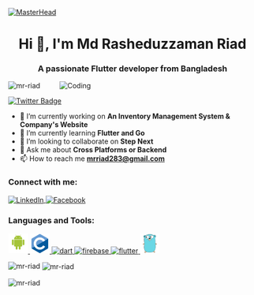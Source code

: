 [![MasterHead](https://your-image-link.com)](https://rishavchanda.io)

<h1 align="center">Hi 👋, I'm Md Rasheduzzaman Riad</h1>
<h3 align="center">A passionate Flutter developer from Bangladesh</h3>

<img align="right" alt="Coding" width="400" src="https://media2.giphy.com/media/2QpnSwLwr9fkDtiN4m/giphy.gif">

<p align="left"> <img src="https://komarev.com/ghpvc/?username=mr-riad&label=Profile%20views&color=0e75b6&style=flat" alt="mr-riad" /> </p>

<p align="left"> 
  <a href="https://twitter.com/your_twitter_username" target="blank">
    <img src="https://img.shields.io/twitter/follow/your_twitter_username?logo=twitter&style=for-the-badge" alt="Twitter Badge" />
  </a> 
</p>

- 🔭 I’m currently working on **An Inventory Management System & Company's Website**
- 🌱 I’m currently learning **Flutter and Go**
- 👯 I’m looking to collaborate on **Step Next**
- 💬 Ask me about **Cross Platforms or Backend**
- 📫 How to reach me **mrriad283@gmail.com**

<h3 align="left">Connect with me:</h3>
<p align="left">
  <a href="https://linkedin.com/in/md-rasheduzzaman-riad" target="blank">
    <img align="center" src="https://raw.githubusercontent.com/rahuldkjain/github-profile-readme-generator/master/src/images/icons/Social/linked-in-alt.svg" alt="LinkedIn" height="30" width="40" />
  </a>
  <a href="https://www.facebook.com/swe.riad" target="blank">
    <img align="center" src="https://raw.githubusercontent.com/rahuldkjain/github-profile-readme-generator/master/src/images/icons/Social/facebook.svg" alt="Facebook" height="30" width="40" />
  </a>
</p>

<h3 align="left">Languages and Tools:</h3>
<p align="left"> 
  <a href="https://developer.android.com" target="_blank"> <img src="https://raw.githubusercontent.com/devicons/devicon/master/icons/android/android-original-wordmark.svg" alt="android" width="40" height="40"/> </a> 
  <a href="https://www.cprogramming.com/" target="_blank"> <img src="https://raw.githubusercontent.com/devicons/devicon/master/icons/c/c-original.svg" alt="c" width="40" height="40"/> </a> 
  <a href="https://dart.dev" target="_blank"> <img src="https://www.vectorlogo.zone/logos/dartlang/dartlang-icon.svg" alt="dart" width="40" height="40"/> </a> 
  <a href="https://firebase.google.com/" target="_blank"> <img src="https://www.vectorlogo.zone/logos/firebase/firebase-icon.svg" alt="firebase" width="40" height="40"/> </a> 
  <a href="https://flutter.dev" target="_blank"> <img src="https://www.vectorlogo.zone/logos/flutterio/flutterio-icon.svg" alt="flutter" width="40" height="40"/> </a> 
  <a href="https://golang.org" target="_blank"> <img src="https://raw.githubusercontent.com/devicons/devicon/master/icons/go/go-original.svg" alt="go" width="40" height="40"/> </a> 
</p>

<p><img align="left" src="https://github-readme-stats.vercel.app/api/top-langs?username=mr-riad&show_icons=true&locale=en&layout=compact" alt="mr-riad" /></p>

<p>&nbsp;<img align="center" src="https://github-readme-stats.vercel.app/api?username=mr-riad&show_icons=true&locale=en" alt="mr-riad" /></p>

<p><img align="center" src="https://github-readme-streak-stats.herokuapp.com/?user=mr-riad&" alt="mr-riad" /></p>
